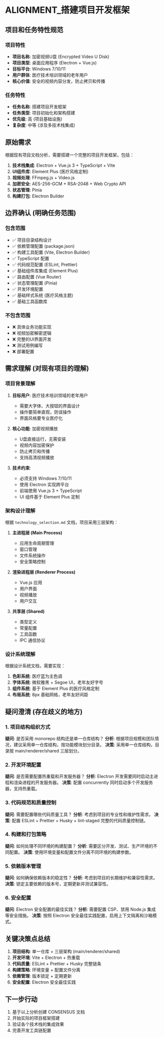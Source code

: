 # ALIGNMENT_搭建项目开发框架

## 项目和任务特性规范

### 项目特性
- **项目名称**: 加密视频U盘 (Encrypted Video U Disk)
- **项目类型**: 桌面应用程序 (Electron + Vue.js)
- **目标平台**: Windows 7/10/11
- **用户群体**: 医疗技术培训领域的老年用户
- **核心价值**: 安全的视频内容分发，防止拷贝和传播

### 任务特性
- **任务名称**: 搭建项目开发框架
- **任务类型**: 项目初始化和架构搭建
- **优先级**: 高 (项目基础设施)
- **复杂度**: 中等 (涉及多技术栈集成)

## 原始需求

根据现有项目文档分析，需要搭建一个完整的项目开发框架，包括：

1. **技术栈集成**: Electron + Vue.js 3 + TypeScript + Vite
2. **UI组件库**: Element Plus (医疗风格定制)
3. **视频处理**: FFmpeg.js + Video.js
4. **加密安全**: AES-256-GCM + RSA-2048 + Web Crypto API
5. **状态管理**: Pinia
6. **构建打包**: Electron Builder

## 边界确认 (明确任务范围)

### 包含范围
- ✅ 项目目录结构设计
- ✅ 依赖管理配置 (package.json)
- ✅ 构建工具配置 (Vite, Electron Builder)
- ✅ TypeScript 配置
- ✅ 代码规范配置 (ESLint, Prettier)
- ✅ 基础组件库集成 (Element Plus)
- ✅ 路由配置 (Vue Router)
- ✅ 状态管理配置 (Pinia)
- ✅ 开发环境配置
- ✅ 基础样式系统 (医疗风格主题)
- ✅ 基础工具函数库

### 不包含范围
- ❌ 具体业务功能实现
- ❌ 视频加密解密逻辑
- ❌ 完整的UI界面开发
- ❌ 测试用例编写
- ❌ 部署配置

## 需求理解 (对现有项目的理解)

### 项目背景理解
1. **目标用户**: 医疗技术培训领域的老年用户
   - 需要大字体、大按钮的界面设计
   - 操作要简单直观，防误操作
   - 界面风格要专业医疗化

2. **核心功能**: 加密视频播放
   - U盘直接运行，无需安装
   - 视频内容加密保护
   - 防止拷贝和传播
   - 支持高清视频播放

3. **技术约束**:
   - 必须支持 Windows 7/10/11
   - 使用 Electron 实现跨平台
   - 前端使用 Vue.js 3 + TypeScript
   - UI 组件基于 Element Plus 定制

### 架构设计理解
根据 `technology_selection.md` 文档，项目采用三层架构：

1. **主进程层 (Main Process)**
   - 应用生命周期管理
   - 窗口管理
   - 文件系统操作
   - 安全策略控制

2. **渲染进程层 (Renderer Process)**
   - Vue.js 应用
   - 用户界面
   - 视频播放
   - 用户交互

3. **共享层 (Shared)**
   - 类型定义
   - 常量配置
   - 工具函数
   - IPC 通信协议

### 设计系统理解
根据设计系统文档，需要实现：

1. **色彩系统**: 医疗蓝为主色调
2. **字体系统**: 微软雅黑 + Segoe UI，老年友好字号
3. **组件系统**: 基于 Element Plus 的医疗风格定制
4. **布局系统**: 8px 基础网格，老年友好间距

## 疑问澄清 (存在歧义的地方)

### 1. 项目结构组织方式
**疑问**: 是否采用 monorepo 结构还是单一仓库结构？
**分析**: 根据项目规模和团队情况，建议采用单一仓库结构，按功能模块划分目录。
**决策**: 采用单一仓库结构，目录按 main/renderer/shared 三层划分。

### 2. 开发环境配置
**疑问**: 是否需要配置热重载和开发服务器？
**分析**: Electron 开发需要同时启动主进程和渲染进程的开发服务器。
**决策**: 配置 concurrently 同时启动多个开发服务器，支持热重载。

### 3. 代码规范和质量控制
**疑问**: 需要配置哪些代码质量工具？
**分析**: 考虑到项目的专业性和维护性需求。
**决策**: 配置 ESLint + Prettier + Husky + lint-staged 完整的代码质量控制链。

### 4. 构建和打包策略
**疑问**: 如何处理不同环境的构建配置？
**分析**: 需要区分开发、测试、生产环境的不同配置。
**决策**: 使用环境变量和配置文件分离不同环境的构建参数。

### 5. 依赖版本管理
**疑问**: 如何确保依赖版本的稳定性？
**分析**: 考虑到项目的长期维护和兼容性需求。
**决策**: 锁定主要依赖的版本号，定期更新并测试兼容性。

### 6. 安全配置
**疑问**: Electron 安全配置的最佳实践？
**分析**: 需要配置 CSP、禁用 Node.js 集成等安全措施。
**决策**: 按照 Electron 安全最佳实践配置，启用上下文隔离和沙箱模式。

## 关键决策点总结

1. **项目结构**: 单一仓库 + 三层架构 (main/renderer/shared)
2. **开发环境**: Vite + Electron + 热重载
3. **代码质量**: ESLint + Prettier + Husky 完整链条
4. **构建策略**: 环境变量 + 配置文件分离
5. **依赖管理**: 版本锁定 + 定期更新
6. **安全配置**: Electron 安全最佳实践

## 下一步行动

1. 基于以上分析创建 CONSENSUS 文档
2. 开始实际的项目框架搭建
3. 验证各个技术栈的集成效果
4. 完善开发工具链配置